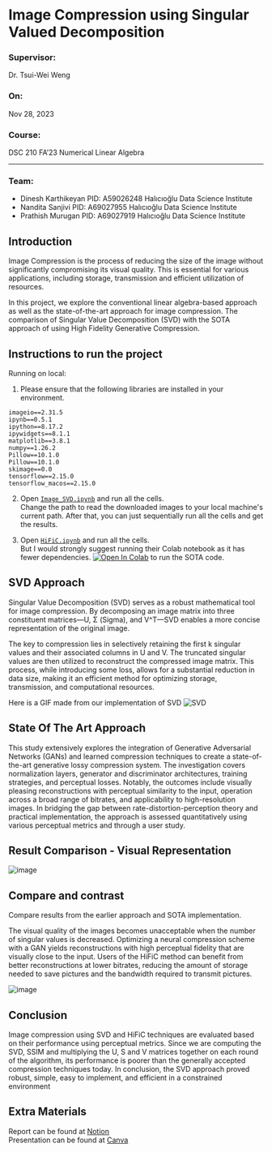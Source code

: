 # Image Compression using Singular Valued Decomposition

### Supervisor:

Dr. Tsui-Wei Weng

### On:

Nov 28, 2023

### Course:

DSC 210 FA’23 Numerical Linear Algebra

---

### Team:

- Dinesh Karthikeyan
PID: A59026248
Halıcıoğlu Data Science Institute
- Nandita Sanjivi
PID: A69027955
Halıcıoğlu Data Science Institute
- Prathish Murugan
PID: A69027919
Halıcıoğlu Data Science Institute

## Introduction

Image Compression is the process of reducing the size of the image without significantly compromising its visual quality. This is essential for various applications, including storage, transmission and efficient utilization of resources. 

In this project, we explore the conventional linear algebra-based approach as well as the state-of-the-art approach for image compression. The comparison of Singular Value Decomposition (SVD) with the SOTA approach of using High Fidelity Generative Compression.

## Instructions to run the project

Running on local:

1. Please ensure that the following libraries are installed in your environment.
```
imageio==2.31.5
ipynb==0.5.1
ipython==8.17.2
ipywidgets==8.1.1
matplotlib==3.8.1
numpy==1.26.2
Pillow==10.1.0
Pillow==10.1.0
skimage==0.0
tensorflow==2.15.0
tensorflow_macos==2.15.0
```
2. Open [`Image_SVD.ipynb`](https://github.com/prathishpratt/SVD-Image-Decomposition/blob/main/SRC/Lin_Alg/Image_SVD.ipynb) and run all the cells. <br>
   Change the path to read the downloaded images to your local machine's current path. After that, you can just sequentially run all the cells and get the results.

4. Open [`HiFiC.ipynb`](https://github.com/prathishpratt/SVD-Image-Decomposition/blob/main/SRC/SOTA/HiFiC.ipynb) and run all the cells. <br>
   But I would strongly suggest running their Colab notebook as it has fewer dependencies.
   [![Open In Colab](https://colab.research.google.com/assets/colab-badge.svg)](https://colab.research.google.com/github/Justin-Tan/high-fidelity-generative-compression/blob/master/assets/HiFIC_torch_colab_demo.ipynb) to run the SOTA code. 


## SVD Approach
Singular Value Decomposition (SVD) serves as a robust mathematical tool for image compression. By decomposing an image matrix into three constituent matrices—U, Σ (Sigma), and V^T—SVD enables a more concise representation of the original image. 

The key to compression lies in selectively retaining the first k singular values and their associated columns in U and V. The truncated singular values are then utilized to reconstruct the compressed image matrix. This process, while introducing some loss, allows for a substantial reduction in data size, making it an efficient method for optimizing storage, transmission, and computational resources.

Here is a GIF made from our implementation of SVD
![SVD](https://github.com/prathishpratt/SVD-Image-Decomposition/assets/64516584/58003c02-c1de-4d5a-aeb9-381ad6370b82)

## State Of The Art Approach
This study extensively explores the integration of Generative Adversarial Networks (GANs) and learned compression techniques to create a state-of-the-art generative lossy compression system. The investigation covers normalization layers, generator and discriminator architectures, training strategies, and perceptual losses. Notably, the outcomes include visually pleasing reconstructions with perceptual similarity to the input, operation across a broad range of bitrates, and applicability to high-resolution images. In bridging the gap between rate-distortion-perception theory and practical implementation, the approach is assessed quantitatively using various perceptual metrics and through a user study.

## Result Comparison - Visual Representation

![image](https://github.com/prathishpratt/SVD-Image-Decomposition/assets/49114256/21286054-d39a-43f0-bc8d-19e445d99eeb)

## Compare and contrast

Compare results from the earlier approach and SOTA implementation.

The visual quality of the images becomes unacceptable when the number of singular values is decreased. Optimizing a neural compression scheme with a GAN yields reconstructions with high perceptual fidelity that are visually close to the input. Users of the HiFiC method can benefit from better reconstructions at lower bitrates, reducing the amount of storage needed to save pictures and the bandwidth required to transmit pictures.

![image](https://github.com/prathishpratt/SVD-Image-Decomposition/assets/49114256/e68d779a-aabe-4194-be88-e9ec6e752cc7)

## Conclusion

Image compression using SVD and HiFiC techniques are evaluated based on their performance using perceptual metrics.  Since we are computing the SVD, SSIM and multiplying the U, S and V matrices together on each round of the algorithm, its performance is poorer than the generally accepted compression techniques today. In conclusion, the SVD approach proved robust, simple, easy to implement, and efficient in a constrained environment

## Extra Materials

Report can be found at [Notion](https://scalloped-koala-2ac.notion.site/Image-Compression-using-Singular-Valued-Decomposition-f9d5b47efa004208929089e8ac99dc11)
<br>
Presentation can be found at [Canva](https://www.canva.com/design/DAF1VY21Tec/qstyBfscza6C_9q4kyl4_g/view?utm_content=DAF1VY21Tec&utm_campaign=share_your_design&utm_medium=link&utm_source=shareyourdesignpanel)
